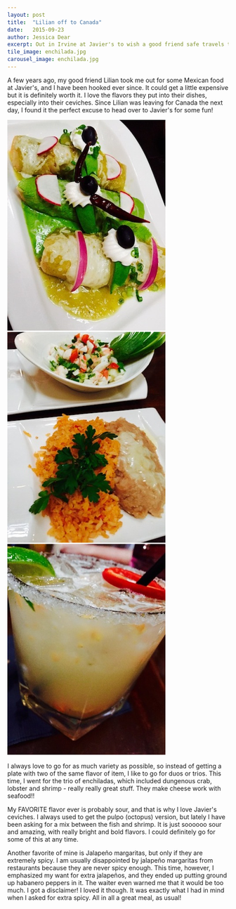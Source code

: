 ```yaml
---
layout: post
title:  "Lilian off to Canada"
date:   2015-09-23
author: Jessica Dear
excerpt: Out in Irvine at Javier's to wish a good friend safe travels to Canada.
tile_image: enchilada.jpg
carousel_image: enchilada.jpg
---
```




<p>A few years ago, my good friend Lilian took me out for some Mexican food at Javier's, and I have been hooked ever since. It could get a little expensive but it is definitely worth it. I love the flavors they put into their dishes, especially into their ceviches. Since Lilian was leaving for Canada the next day, I found it the perfect excuse to head over to Javier's for some fun!</p>

<div class="row row-no-padding">
<div class="col-sm-4"><img class="img-responsive" alt="enchilada" src="/images/posts/2015-09-23-lilian-to-canada/enchilada3.jpg" /></div>
<div class="col-sm-4"><img class="img-responsive" alt="ceviche" src="/images/posts/2015-09-23-lilian-to-canada/ceviche.jpg" /></div>
<div class="col-sm-4"><img class="img-responsive" alt="marg" src="/images/posts/2015-09-23-lilian-to-canada/habanero_marg.jpg" />
</div>
</div>

<p>I always love to go for as much variety as possible, so instead of getting a plate with two of the same flavor of item, I like to go for duos or trios. This time, I went for the trio of enchiladas, which included dungenous crab, lobster and shrimp - really really great stuff. They make cheese work with seafood!!</p>

<p>My FAVORITE flavor ever is probably sour, and that is why I love Javier's ceviches. I always used to get the pulpo (octopus) version, but lately I have been asking for a mix between the fish and shrimp. It is just soooooo sour and amazing, with really bright and bold flavors. I could definitely go for some of this at any time.</p>

<p>Another favorite of mine is Jalapeño margaritas, but only if they are extremely spicy. I am usually disappointed by jalapeño margaritas from restaurants because they are never spicy enough. This time, however, I emphasized my want for extra jalapeños, and they ended up putting ground up habanero peppers in it. The waiter even warned me that it would be too much. I got a disclaimer! I loved it though. It was exactly what I had in mind when I asked for extra spicy. All in all a great meal, as usual!</p>

